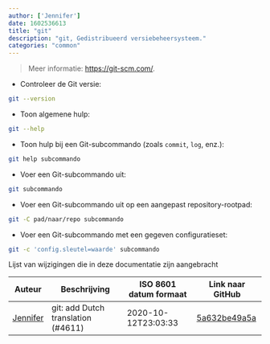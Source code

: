 ```yaml
---
author: ['Jennifer']
date: 1602536613
title: "git"
description: "git, Gedistribueerd versiebeheersysteem."
categories: "common"
---
```

> Meer informatie: <https://git-scm.com/>.

- Controleer de Git versie:

```bash
git --version
```

- Toon algemene hulp:

```bash
git --help
```

- Toon hulp bij een Git-subcommando (zoals `commit`, `log`, enz.):

```bash
git help subcommando
```

- Voer een Git-subcommando uit:

```bash
git subcommando
```

- Voer een Git-subcommando uit op een aangepast repository-rootpad:

```bash
git -C pad/naar/repo subcommando
```

- Voer een Git-subcommando met een gegeven configuratieset:

```bash
git -c 'config.sleutel=waarde' subcommando
```
Lijst van wijzigingen die in deze documentatie zijn aangebracht


Auteur | Beschrijving | ISO 8601 datum formaat | Link naar GitHub
------|-----|-----|-----
[Jennifer](mailto:42771751+JenniX3@users.noreply.github.com) | git: add Dutch translation (#4611) | 2020-10-12T23:03:33 | [5a632be49a5a](https://github.com/tldr-pages/tldr/commit/5a632be49a5aa6ba812b4d565a0554c0901e4b48)

